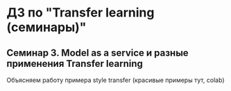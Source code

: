 # ДЗ по "Transfer learning (семинары)"

## Семинар 3. Model as a service и разные применения Transfer learning
Объясняем работу примера style transfer (красивые примеры тут, colab)